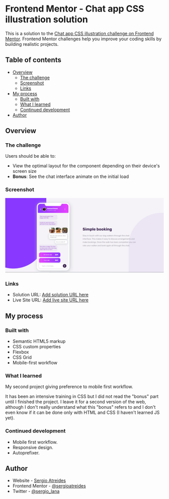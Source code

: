 # Frontend Mentor - Chat app CSS illustration solution

This is a solution to the [Chat app CSS illustration challenge on Frontend Mentor](https://www.frontendmentor.io/challenges/chat-app-css-illustration-O5auMkFqY). Frontend Mentor challenges help you improve your coding skills by building realistic projects. 

## Table of contents

- [Overview](#overview)
  - [The challenge](#the-challenge)
  - [Screenshot](#screenshot)
  - [Links](#links)
- [My process](#my-process)
  - [Built with](#built-with)
  - [What I learned](#what-i-learned)
  - [Continued development](#continued-development)
- [Author](#author)

## Overview

### The challenge

Users should be able to:

- View the optimal layout for the component depending on their device's screen size
- **Bonus**: See the chat interface animate on the initial load

### Screenshot

![](./images/screenshot.png)

### Links

- Solution URL: [Add solution URL here](https://github.com/sergioatreides/chat-app-css-illustration)
- Live Site URL: [Add live site URL here](https://sergioatreides.github.io/chat-app-css-illustration/)

## My process

### Built with

- Semantic HTML5 markup
- CSS custom properties
- Flexbox
- CSS Grid
- Mobile-first workflow

### What I learned

My second project giving preference to mobile first workflow.

It has been an intensive training in CSS but I did not read the "bonus" part until I finished the project. I leave it for a second version of the web, although I don't really understand what this "bonus" refers to and I don't even know if it can be done only with HTML and CSS (I haven't learned JS yet).

### Continued development

- Mobile first workflow.
- Responsive design.
- Autoprefixer.

## Author

- Website - [Sergio Atreides](https://github.com/sergioatreides)
- Frontend Mentor - [@sergioatreides](https://www.frontendmentor.io/profile/sergioatreides)
- Twitter - [@sergio_lana](https://twitter.com/sergio_lana/)
